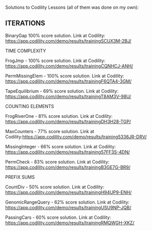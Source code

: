 Solutions to Codility Lessons (all of them was done on my own):
## ITERATIONS

BinaryGap 100% score solution.
Link at Codility: https://app.codility.com/demo/results/trainingSCUX3M-2BJ/


TIME COMPLEXITY

FrogJmp - 100% score solution.
Link at Codility: https://app.codility.com/demo/results/trainingCQNHCJ-ANH/

PermMissingElem - 100% score solution.
Link at Codility: https://app.codility.com/demo/results/trainingF6QTA4-3GM/


TapeEquilibrium - 69% score solution. 
Link at Codility: https://app.codility.com/demo/results/trainingT8AM3V-98U/



COUNTING ELEMENTS

FrogRiverOne - 81% score solution. 
Link at Codility: https://app.codility.com/demo/results/trainingDH3H28-TGP/

MaxCounters - 77% score solution. 
Link at Codility:https://app.codility.com/demo/results/training5336JR-DRV/

MissingInteger - 66% score solution. 
Link at Codility: https://app.codility.com/demo/results/training57FF3S-4DN/

PermCheck - 83% score solution. 
Link at Codility: https://app.codility.com/demo/results/trainingB3GE7G-BR9/


PREFIX SUMS

CountDiv - 50% score solution.
Link at Codility: https://app.codility.com/demo/results/trainingH94UP9-ENH/

GenomicRangeQuery - 62% score solution.
Link at Codility: https://app.codility.com/demo/results/trainingUSU9NP-JQB/

PassingCars - 60% score solution.
Link at Codility: https://app.codility.com/demo/results/trainingRMQWGH-XKZ/

